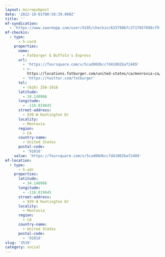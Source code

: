 ```yaml
---
layout: micropubpost
date: '2022-10-01T00:58:39.000Z'
title: ''
mf-syndication:
  - 'https://www.swarmapp.com/user/4195/checkin/633790bfc3717857698cf919'
mf-checkin:
  - type:
      - h-card
    properties:
      name:
        - Fatburger & Buffalo's Express
      url:
        - 'https://foursquare.com/v/5cad00dbcc7d41002baf2489'
        - >-
          https://locations.fatburger.com/united-states/ca/monrovia-ca/939-w-huntington-drive
        - 'https://twitter.com/fatburger'
      tel:
        - (626) 256-1016
      latitude:
        - 34.140986
      longitude:
        - -118.019645
      street-address:
        - 939 W Huntington Dr
      locality:
        - Monrovia
      region:
        - CA
      country-name:
        - United States
      postal-code:
        - '91016'
    value: 'https://foursquare.com/v/5cad00dbcc7d41002baf2489'
mf-location:
  - type:
      - h-adr
    properties:
      latitude:
        - 34.140986
      longitude:
        - -118.019645
      street-address:
        - 939 W Huntington Dr
      locality:
        - Monrovia
      region:
        - CA
      country-name:
        - United States
      postal-code:
        - '91016'
slug: '3519'
category: social
---
```

